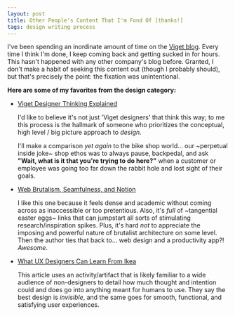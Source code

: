 ```yaml
---
layout: post
title: Other People's Content That I'm Fond Of [thanks!]
tags: design writing process
---
```


I've been spending an inordinate amount of time on the [Viget blog](https://www.viget.com/articles/). Every time I think I'm done, I keep coming back and getting sucked in for hours. This hasn't happened with any other company's blog before. Granted, I don't make a habit of seeking this content out (though I probably should), but that's precisely the point: the fixation was unintentional.

**Here are some of my favorites from the design category:**
- [Viget Designer Thinking Explained](https://www.viget.com/articles/designers-surprising-behavior-explained/)

  I'd like to believe it's not just 'Viget designers' that think this way; to me this process is the hallmark of someone who prioritizes the conceptual, high level / big picture approach to _design_.

  I'll make a comparison _yet again_ to the bike shop world... our ~perpetual inside joke~ shop ethos was to always pause, backpedal, and ask **"Wait, what is it that you're trying to do here?"** when a customer or employee was going too far down the rabbit hole and lost sight of their goals.

- [Web Brutalism, Seamfulness, and Notion](https://www.viget.com/articles/web-brutalism-seamfulness-and-notion/)

  I like this one because it feels dense and academic without coming across as inaccessible or too pretentious. Also, it's _full_ of ~tangential easter eggs~ links that can jumpstart all sorts of stimulating research/inspiration spikes. Plus, it's hard _not_ to appreciate the imposing and powerful nature of brutalist architecture on some level. Then the author ties that back to... web design and a productivity app?! _Awesome._

- [What UX Designers Can Learn From Ikea](https://www.viget.com/articles/what-ux-designers-can-learn-from-ikea/)

  This article uses an activity/artifact that is likely familiar to a wide audience of non-designers to detail how much thought and intention could and does go into anything meant for humans to use. They say the best design is _invisible_, and the same goes for smooth, functional, and satisfying user experiences.
